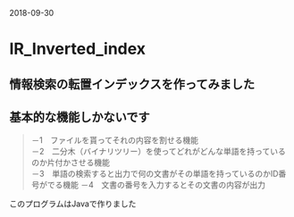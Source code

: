 2018-09-30

# IR_Inverted_index

## 情報検索の転置インデックスを作ってみました

## 基本的な機能しかないです

>－1　ファイルを貰ってそれの内容を割せる機能  
>－2　二分木（バイナリツリー）を使ってどれがどんな単語を持っているのか片付かさせる機能  
>－3　単語の検索すると出力で何の文書がその単語を持っているのかID番号がでる機能
>－4　文書の番号を入力するとその文書の内容が出力

このプログラムはJavaで作りました
